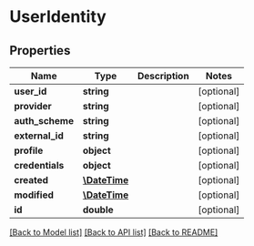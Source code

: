# UserIdentity

## Properties
Name | Type | Description | Notes
------------ | ------------- | ------------- | -------------
**user_id** | **string** |  | [optional] 
**provider** | **string** |  | [optional] 
**auth_scheme** | **string** |  | [optional] 
**external_id** | **string** |  | [optional] 
**profile** | **object** |  | [optional] 
**credentials** | **object** |  | [optional] 
**created** | [**\DateTime**](\DateTime.md) |  | [optional] 
**modified** | [**\DateTime**](\DateTime.md) |  | [optional] 
**id** | **double** |  | [optional] 

[[Back to Model list]](../README.md#documentation-for-models) [[Back to API list]](../README.md#documentation-for-api-endpoints) [[Back to README]](../README.md)


